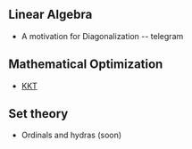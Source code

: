 ## Linear Algebra

- A motivation for Diagonalization -- telegram 

## Mathematical Optimization

- [KKT](texts/Counting_real_roots_of_polynomials.pdf)

## Set theory

- Ordinals and hydras (soon)


